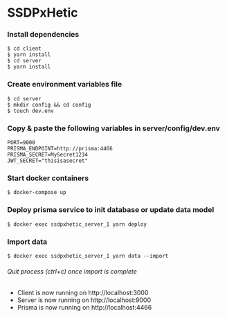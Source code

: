 # SSDPxHetic

### Install dependencies
```shell
$ cd client
$ yarn install
$ cd server
$ yarn install
```

### Create environment variables file
```shell
$ cd server
$ mkdir config && cd config
$ touch dev.env
```

### Copy & paste the following variables in server/config/dev.env
```env
PORT=9000
PRISMA_ENDPOINT=http://prisma:4466
PRISMA_SECRET=MySecret1234
JWT_SECRET="thisisasecret"
```

### Start docker containers
```shell
$ docker-compose up
```

### Deploy prisma service to init database or update data model
```shell
$ docker exec ssdpxhetic_server_1 yarn deploy
```

### Import data

```shell
$ docker exec ssdpxhetic_server_1 yarn data --import
```

###### Quit process (ctrl+c) once import is complete

- Client is now running on http://localhost:3000
- Server is now running on http://localhost:9000
- Prisma is now running on http://localhost:4466
